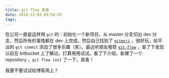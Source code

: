 ```yaml
---
title: git flow 真香
date: 2018-11-03 09:56:57
tags:
---
```


在公司一直是这样用 `git` 的：初始化一个新项目，从 master 分支切出 dev 分支，然后所有的事情都在 dev 上完成。然后自己找到了 [`gitmoji`](https://gitmoji.carloscuesta.me/) ，很好玩，给平淡的 `git commit` 添加了很多乐趣（笑）。最近听朋友推荐 [`git-flow`](https://github.com/nvie/gitflow) ，查了下发现以前在 bitbucket 上了解过。打算用用试试。看了下介绍，新建了一个 repository ，`git flow init` 了一下，真香！

我要不要试试给博客用上？